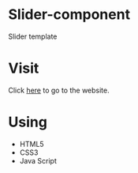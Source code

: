 # Slider-component
Slider template
# Visit
Click [here](https://isalma.github.io/Slider-component/) to go to the website.
# Using
- HTML5
- CSS3
- Java Script
